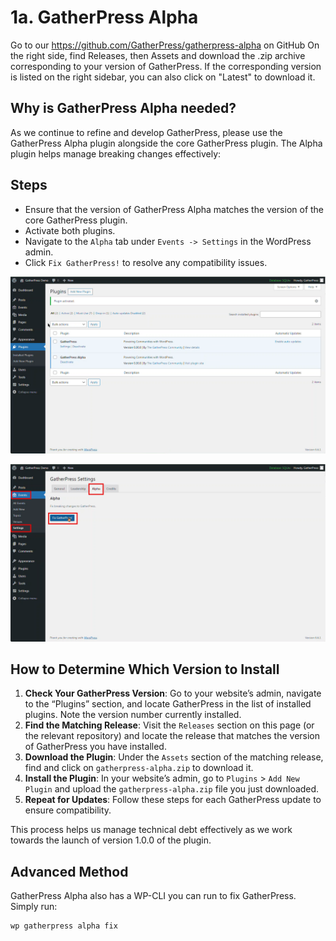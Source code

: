 # 1a. GatherPress Alpha

Go to our https://github.com/GatherPress/gatherpress-alpha on GitHub
On the right side, find Releases, then Assets and download the .zip archive corresponding to your version of GatherPress. If the corresponding version is listed on the right sidebar, you can also click on "Latest" to download it.

## Why is GatherPress Alpha needed?

As we continue to refine and develop GatherPress, please use the GatherPress Alpha plugin alongside the core GatherPress plugin. The Alpha plugin helps manage breaking changes effectively:

## Steps

- Ensure that the version of GatherPress Alpha matches the version of the core GatherPress plugin.
- Activate both plugins.
- Navigate to the `Alpha` tab under `Events -> Settings` in the WordPress admin.
- Click `Fix GatherPress!` to resolve any compatibility issues.

![Install GatherPress Alpha](../media/user-1a-gatherpress-alpha.png)

![IFix GatherPress](../media/user-1a-gatherpress-alpha-1.png)


## How to Determine Which Version to Install

1. **Check Your GatherPress Version**: Go to your website’s admin, navigate to the “Plugins” section, and locate GatherPress in the list of installed plugins. Note the version number currently installed.
2. **Find the Matching Release**: Visit the `Releases` section on this page (or the relevant repository) and locate the release that matches the version of GatherPress you have installed.
3. **Download the Plugin**: Under the `Assets` section of the matching release, find and click on `gatherpress-alpha.zip` to download it.
4. **Install the Plugin**: In your website’s admin, go to `Plugins` > `Add New Plugin` and upload the `gatherpress-alpha.zip` file you just downloaded.
5. **Repeat for Updates**: Follow these steps for each GatherPress update to ensure compatibility.

This process helps us manage technical debt effectively as we work towards the launch of version 1.0.0 of the plugin.

## Advanced Method

GatherPress Alpha also has a WP-CLI you can run to fix GatherPress. Simply run:

```
wp gatherpress alpha fix
```
